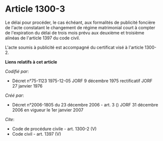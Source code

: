 # Article 1300-3

Le délai pour procéder, le cas échéant, aux formalités de publicité foncière de l'acte constatant le changement de régime
matrimonial court à compter de l'expiration du délai de trois mois prévu aux deuxième et troisième alinéas de l'article 1397
du code civil. 

L'acte soumis à publicité est accompagné du certificat visé à l'article 1300-2.

**Liens relatifs à cet article**

_Codifié par_:

  - Décret n°75-1123 1975-12-05 JORF 9 décembre 1975 rectificatif JORF 27 janvier 1976

_Créé par_:

  - Décret n°2006-1805 du 23 décembre 2006 - art. 3 () JORF 31 décembre 2006 en vigueur le 1er janvier 2007

_Cite_:

  - Code de procédure civile - art. 1300-2 (V)
  - Code civil - art. 1397 (V)
